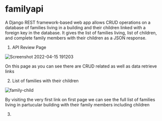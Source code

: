 # familyapi

A Django REST framework-based web app allows CRUD operations on a database of families living in a building and their children linked with a foreign key in the database. It gives the list of families living, list of children, and complete family members with their children as a JSON response.

1) API Review Page

![Screenshot 2022-04-15 191203](https://user-images.githubusercontent.com/62459983/163578472-58826b47-d320-422f-84fd-751436d1f577.png)
 
On this page as you can see there are CRUD related as well as data retrieve links


2) List of families with their children

![family-child](https://user-images.githubusercontent.com/62459983/163579070-3a4baafe-125d-4819-bb2a-3d0418a70452.png)

By visiting the very first link on first page we can see the full list of families living in partucular building with their family members including children

3) 
